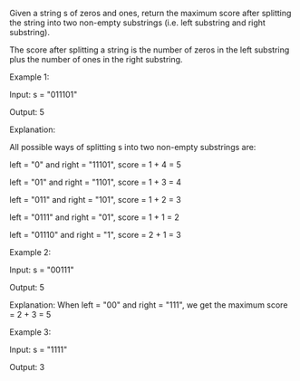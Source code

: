 Given a string s of zeros and ones, return the maximum score after splitting the string into two non-empty substrings (i.e. left substring and right substring).

The score after splitting a string is the number of zeros in the left substring plus the number of ones in the right substring.

 

Example 1:

Input: s = "011101"

Output: 5 

Explanation: 

All possible ways of splitting s into two non-empty substrings are:

left = "0" and right = "11101", score = 1 + 4 = 5 

left = "01" and right = "1101", score = 1 + 3 = 4 

left = "011" and right = "101", score = 1 + 2 = 3 

left = "0111" and right = "01", score = 1 + 1 = 2

left = "01110" and right = "1", score = 2 + 1 = 3

Example 2:

Input: s = "00111"

Output: 5

Explanation: When left = "00" and right = "111", we get the maximum score = 2 + 3 = 5

Example 3:

Input: s = "1111"

Output: 3
